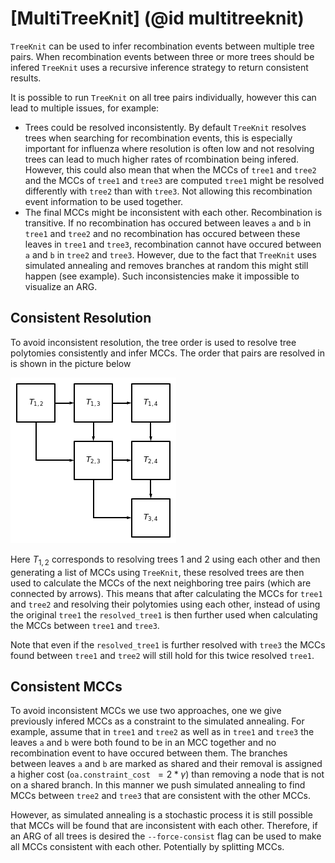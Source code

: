 # [MultiTreeKnit] (@id multitreeknit)

`TreeKnit` can be used to infer recombination events between multiple tree pairs. When recombination events between three or more trees should be infered `TreeKnit` uses a recursive inference strategy to return consistent results. 

It is possible to run `TreeKnit` on all tree pairs individually, however this can lead to multiple issues, for example:
- Trees could be resolved inconsistently. By default `TreeKnit` resolves trees when searching for recombination events, this is especially important for influenza where resolution is often low and not resolving trees can lead to much higher rates of rcombination being infered. However, this could also mean that when the MCCs of `tree1` and `tree2` and the MCCs of `tree1` and `tree3` are computed `tree1` might be resolved differently with `tree2` than with `tree3`. Not allowing this recombination event information to be used together.
- The final MCCs might be inconsistent with each other. Recombination is transitive. If no recombination has occured between leaves `a` and `b` in `tree1` and `tree2` and no recombination has occured between these leaves in `tree1` and `tree3`, recombination cannot have occured between `a` and `b` in `tree2` and `tree3`. However, due to the fact that `TreeKnit` uses simulated annealing and removes branches at random this might still happen (see example). Such inconsistencies make it impossible to visualize an ARG.

## Consistent Resolution
To avoid inconsistent resolution, the tree order is used to resolve tree polytomies consistently and infer MCCs. The order that pairs are resolved in is shown in the picture below 

![plot](./Pictures/resolution_order.png)

Here $T_{1,2}$ corresponds to resolving trees 1 and 2 using each other and then generating a list of MCCs using `TreeKnit`, these resolved trees are then used to calculate the MCCs of the next neighboring tree pairs (which are connected by arrows). This means that after calculating the MCCs for `tree1` and `tree2` and resolving their polytomies using each other, instead of using the original `tree1` the `resolved_tree1` is then further used when calculating the MCCs between `tree1` and `tree3`. 

Note that even if the `resolved_tree1` is further resolved with `tree3` the MCCs found between `tree1` and `tree2` will still hold for this twice resolved `tree1`.

## Consistent MCCs
To avoid inconsistent MCCs we use two approaches, one we give previously infered MCCs as a constraint to the simulated annealing. For example, assume that in `tree1` and `tree2` as well as in `tree1` and `tree3` the leaves `a` and `b` were both found to be in an MCC together and no recombination event to have occured between them. The branches between leaves `a` and `b` are marked as shared and their removal is assigned a higher cost (`oa.constraint_cost `$= 2*\gamma$) than removing a node that is not on a shared branch. In this manner we push simulated annealing to find MCCs between `tree2` and `tree3` that are consistent with the other MCCs. 

However, as simulated annealing is a stochastic process it is still possible that MCCs will be found that are inconsistent with each other. Therefore, if an ARG of all trees is desired the `--force-consist` flag can be used to make all MCCs consistent with each other. Potentially by splitting MCCs. 


